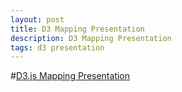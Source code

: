```yaml
---
layout: post
title: D3 Mapping Presentation
description: D3 Mapping Presentation
tags: d3 presentation
---
```


#[D3.js Mapping Presentation](http://stat4701-edav-d3.github.io/)
